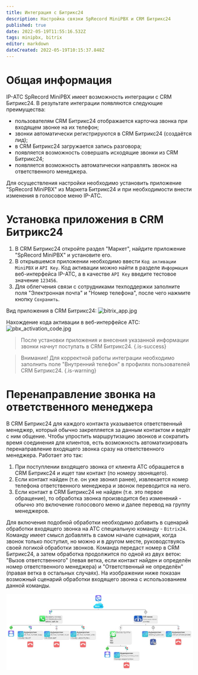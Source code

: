 ```yaml
---
title: Интеграция с Битрикс24
description: Настройка связки SpRecord MiniPBX и CRM Битрикс24
published: true
date: 2022-05-19T11:55:16.532Z
tags: minipbx, bitrix
editor: markdown
dateCreated: 2022-05-19T10:15:37.848Z
---
```


# Общая информация
IP-АТС SpRecord MiniPBX имеет возможность интеграции с CRM Битрикс24. В результате интеграции появляются следующие преимущества:
- пользователям CRM Битрикс24 отображается карточка звонка при входящем звонке на их телефон;
- звонки автоматически регистрируются в CRM Битрикс24 (создаётся лид);
- в CRM Битрикс24 загружается запись разговора;
- появляется возможность совершать исходящие звонки из CRM Битрикс24;
- появляется возможность автоматически направлять звонок на ответственного менеджера.

Для осуществления настройки необходимо установить приложение "SpRecord MiniPBX" из Маркета Битрикс24 и при необходимости внести изменения в голосовое меню IP-АТС.

# Установка приложения в CRM Битрикс24
1. В CRM Битрикс24 откройте раздел "Маркет", найдите приложение "SpRecord MiniPBX" и установите его.
2. В открывшемся приложении необходимо ввести ```Код активации MiniPBX``` и ```API Key```. Код активации можно найти в разделе ```Информация``` веб-интерфейса IP-АТС, а в качестве ```API Key``` введите тестовое значение ```123456```.
3. Для облегчения связи с сотрудниками техподдержки заполните поля "Электронная почта" и "Номер телефона", после чего нажмите кнопку ```Сохранить```.

Вид приложения в CRM Битрикс24:
![bitrix_app.jpg](/minipbx/bitrix_app.jpg)

Нахождение кода активации в веб-интерфейсе АТС:
![pbx_activation_code.jpg](/minipbx/pbx_activation_code.jpg)

> После установки приложения и внесения указанной информации звонки начнут поступать в CRM Битрикс24. {.is-success}

> Внимание! Для корректной работы интеграции необходимо заполнить поле "Внутренний телефон" в профилях пользователей CRM Битрикс24. {.is-warning}

# Перенаправление звонка на ответственного менеджера
В CRM Битрикс24 для каждого контакта указывается ответственный менеджер, который обычно закрепляется за данным контактом и ведёт с ним общение. Чтобы упростить маршрутизацию звонков и сократить время соединения для клиентов, есть возможность автоматизировать перенаправление входящего звонка сразу на ответственного менеджера. Работает это так:
1. При поступлении входящего звонка от клиента АТС обращается в CRM Битрикс24 и ищет там контакт (по номеру звонящего).
2. Если контакт найден (т.е. он уже звонил ранее), извлекается номер телефона ответственного менеджера и звонок переводится на него.
3. Если контакт в CRM Битрикс24 не найден (т.е. это первое обращение), то обработка звонка производится без изменений - обычно это включение голосового меню и далее перевод на группу менеджеров.

Для включения подобной обработки необходимо добавить в сценарий обработки входящего звонка на АТС специальную команду - ```Bitrix24```. Команду имеет смысл добавлять в самом начале сценария, когда звонок только поступил, но можно и в другом месте, руководствуясь своей логикой обработки звонков. Команда передаст номер в CRM Битрикс24, а затем обработка продолжится по одной из двух веток: "Вызов ответственного" (левая ветка, если контакт найден и определён номер ответственного менеджера) и "Ответственный не определён" (правая ветка в остальных случаях). На изображении ниже показан возможный сценарий обработки входящего звонка с использованием данной команды.

![ivr_bitrix.jpg](/minipbx/ivr_bitrix.jpg)